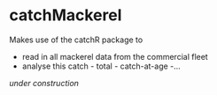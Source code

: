 # catchMackerel

Makes use of the catchR package to
 * read in all mackerel data from the commercial fleet
 * analyse this catch
 		- total
 		- catch-at-age
 		-...

*under construction*

